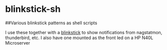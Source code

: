blinkstick-sh
=============

##Various blinkstick patterns as shell scripts

I use these together with a [blinkstick](http://www.blinkstick.com/) to show notifications from nagstatmon, thunderbird, etc. I also have one mounted as the front led on a HP N40L Microserver

